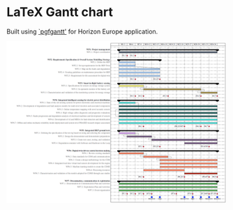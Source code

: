 # LaTeX Gantt chart

Built using [`pgfgantt'](https://ctan.org/pkg/pgfgantt?lang=en) for Horizon Europe application.

![Example image](example.png)
